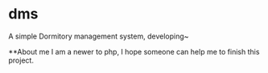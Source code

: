 # dms
A simple Dormitory management system, developing~

**About me
I am a newer to php, I hope someone can help me to finish this project.

